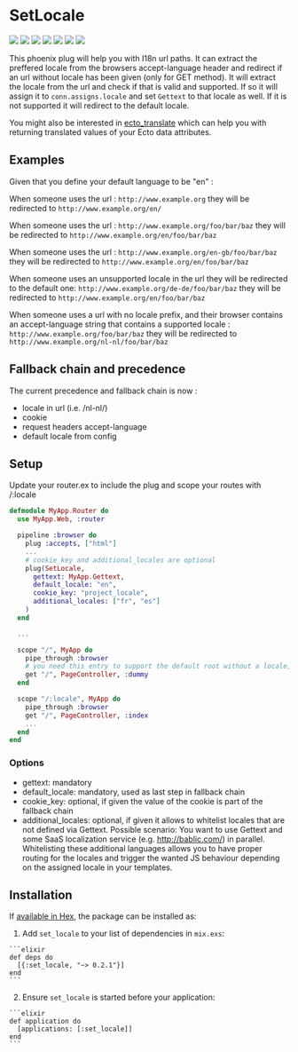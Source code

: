 # SetLocale
![](https://img.shields.io/hexpm/v/set_locale.svg) ![](https://img.shields.io/hexpm/dt/set_locale.svg) ![](https://img.shields.io/hexpm/dw/set_locale.svg) ![](https://img.shields.io/coveralls/smeevil/set_locale.svg) ![](https://img.shields.io/github/issues/smeevil/set_locale.svg) ![](https://img.shields.io/github/issues-pr/smeevil/set_locale.svg) ![](https://semaphoreci.com/api/v1/smeevil/currency_formatter/branches/master/shields_badge.svg)


This phoenix plug will help you with I18n url paths.
It can extract the preffered locale from the browsers accept-language header and redirect if an url without locale has been given (only for GET method).
It will extract the locale from the url and check if that is valid and supported. If so it will assign it to ```conn.assigns.locale``` and set ```Gettext``` to that locale as well.
If it is not supported it will redirect to the default locale.

 You might also be interested in [ecto_translate](https://github.com/smeevil/ecto_translate) which can help you with returning translated values of your Ecto data attributes.
## Examples

Given that you define your default language to be "en" :

When someone uses the url : ```http://www.example.org``` they will be redirected to ```http://www.example.org/en/```

When someone uses the url : ```http://www.example.org/foo/bar/baz``` they will be redirected to ```http://www.example.org/en/foo/bar/baz```

When someone uses the url : ```http://www.example.org/en-gb/foo/bar/baz``` they will be redirected to ```http://www.example.org/en/foo/bar/baz```

When someone uses an unsupported locale in the url they will be redirected to the default one: ```http://www.example.org/de-de/foo/bar/baz``` they will be redirected to ```http://www.example.org/en/foo/bar/baz```

When someone uses a url with no locale prefix, and their browser contains an accept-language string that contains a supported locale : ```http://www.example.org/foo/bar/baz``` they will be redirected to ```http://www.example.org/nl-nl/foo/bar/baz```

## Fallback chain and precedence

The current precedence and fallback chain is now :

- locale in url (i.e. /nl-nl/)
- cookie
- request headers accept-language
- default locale from config

## Setup

Update your router.ex to include the plug and scope your routes with /:locale

```elixir
defmodule MyApp.Router do
  use MyApp.Web, :router

  pipeline :browser do
    plug :accepts, ["html"]
    ...
    # cookie_key and additional_locales are optional
    plug(SetLocale,
      gettext: MyApp.Gettext,
      default_locale: "en",
      cookie_key: "project_locale",
      additional_locales: ["fr", "es"]
    )
  end

  ...

  scope "/", MyApp do
    pipe_through :browser
    # you need this entry to support the default root without a locale, it will never be called
    get "/", PageController, :dummy
  end

  scope "/:locale", MyApp do
    pipe_through :browser
    get "/", PageController, :index
    ...
  end
end
```

### Options
- gettext: mandatory
- default_locale: mandatory, used as last step in fallback chain
- cookie_key: optional, if given the value of the cookie is part of the fallback chain
- additional_locales: optional, if given it allows to whitelist locales that are not defined via Gettext. Possible scenario: You want to use Gettext and some SaaS localization service (e.g. http://bablic.com/) in parallel. Whitelisting these additional languages allows you to have proper routing for the locales and trigger the wanted JS behaviour depending on the assigned locale in your templates.

## Installation

If [available in Hex](https://hex.pm/docs/publish), the package can be installed as:

  1. Add `set_locale` to your list of dependencies in `mix.exs`:

    ```elixir
    def deps do
      [{:set_locale, "~> 0.2.1"}]
    end
    ```

  2. Ensure `set_locale` is started before your application:

    ```elixir
    def application do
      [applications: [:set_locale]]
    end
    ```

